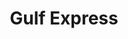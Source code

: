 ---
title: "Gulf Express"
url: /mayagueez/gulf-express-carretera-mayagueez-las-marias/
shop: Lebensmittel
---